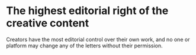 # The highest editorial right of the creative content

Creators have the most editorial control over their own work, and no one or platform may change any of the letters without their permission.
